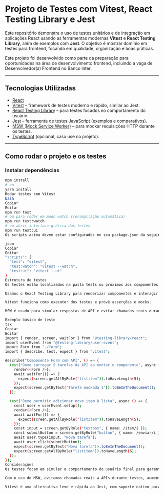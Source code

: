 # Projeto de Testes com Vitest, React Testing Library e Jest

Este repositório demonstra o uso de testes unitários e de integração em aplicações React usando as ferramentas modernas **Vitest** e **React Testing Library**, além de exemplos com **Jest**. O objetivo é mostrar domínio em testes para frontend, focando em qualidade, organização e boas práticas.

Este projeto foi desenvolvido como parte da preparação para oportunidades na área de desenvolvimento frontend, incluindo a vaga de Desenvolvedor(a) Frontend no Banco Inter.

---

## Tecnologias Utilizadas

- [React](https://reactjs.org/)
- [Vitest](https://vitest.dev/) – framework de testes moderno e rápido, similar ao Jest.
- [React Testing Library](https://testing-library.com/docs/react-testing-library/intro/) – para testes focados no comportamento do usuário.
- [Jest](https://jestjs.io/) – ferramenta de testes JavaScript (exemplos e comparativos).
- [MSW (Mock Service Worker)](https://mswjs.io/) – para mockar requisições HTTP durante os testes.
- [TypeScript](https://www.typescriptlang.org/) (opcional, caso use no projeto).

---

## Como rodar o projeto e os testes

### Instalar dependências

```bash
npm install
# ou
yarn install
Rodar testes com Vitest
bash
Copiar
Editar
npm run test
# ou para rodar em modo watch (recompilação automática)
npm run test:watch
# ou abrir interface gráfica dos testes
npm run test:ui
Os scripts acima devem estar configurados no seu package.json da seguinte forma:

json
Copiar
Editar
"scripts": {
  "test": "vitest",
  "test:watch": "vitest --watch",
  "test:ui": "vitest --ui"
}
Estrutura de testes
Os testes estão localizados na pasta tests ou próximos aos componentes.

Usamos o React Testing Library para renderizar componentes e interagir com eles da mesma forma que um usuário real faria (clicar, digitar, etc).

Vitest funciona como executor dos testes e provê asserções e mocks.

MSW é usado para simular respostas de API e evitar chamadas reais durante os testes, garantindo que sejam confiáveis e independentes.

Exemplo básico de teste
tsx
Copiar
Editar
import { render, screen, waitFor } from "@testing-library/react";
import userEvent from "@testing-library/user-event";
import Form from "./form";
import { describe, test, expect } from "vitest";

describe("Componente Form com API", () => {
  test("Deve carregar 5 tarefas da API ao montar o componente", async () => {
    render(<Form />);
    await waitFor(() => {
      expect(screen.getAllByRole("listitem")).toHaveLength(5);
    });
    expect(screen.getByText("Tarefa mockada 1")).toBeInTheDocument();
  });

  test("Deve permitir adicionar novo item à lista", async () => {
    const user = userEvent.setup();
    render(<Form />);
    await waitFor(() => {
      expect(screen.getAllByRole("listitem")).toHaveLength(5);
    });
    const input = screen.getByRole("textbox", { name: /item/i });
    const submitButton = screen.getByRole("button", { name: /enviar/i });
    await user.type(input, "Nova tarefa");
    await user.click(submitButton);
    expect(screen.getByText("Nova tarefa")).toBeInTheDocument();
    expect(screen.getAllByRole("listitem")).toHaveLength(6);
  });
});
Considerações
Os testes focam em simular o comportamento do usuário final para garantir que o componente funcione conforme esperado.

Com o uso do MSW, evitamos chamadas reais a APIs durante testes, aumentando velocidade e confiabilidade.

Vitest é uma alternativa leve e rápida ao Jest, com suporte nativo para ESM, TypeScript e integração com Testing Library.

